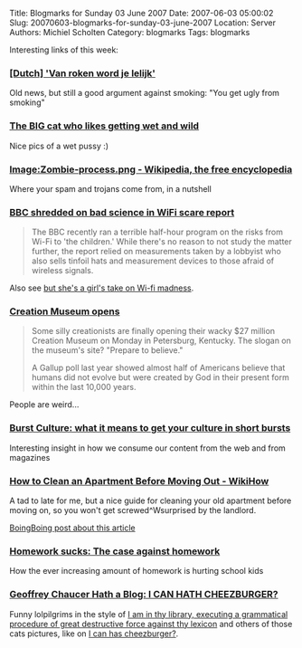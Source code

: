 Title: Blogmarks for Sunday 03 June 2007
Date: 2007-06-03 05:00:02
Slug: 20070603-blogmarks-for-sunday-03-june-2007
Location: Server
Authors: Michiel Scholten
Category: blogmarks
Tags: blogmarks

<p>Interesting links of this week:</p>
<h3><a href="http://www.nu.nl/news/549582/122/'Van_roken_word_je_lelijk'.html">[Dutch] 'Van roken word je lelijk'</a></h3>
<p>Old news, but still a good argument against smoking: "You get ugly from smoking"</p>
<h3><a href="http://www.dailymail.co.uk/pages/live/articles/news/worldnews.html?in_article_id=458282">The BIG cat who likes getting wet and wild</a></h3>
<p>Nice pics of a wet pussy :)</p>
<h3><a href="http://en.wikipedia.org/wiki/Image:Zombie-process.png">Image:Zombie-process.png - Wikipedia, the free encyclopedia</a></h3>
<p>Where your spam and trojans come from, in a nutshell</p>
<h3><a href="http://www.boingboing.net/2007/05/26/bbc_shredded_on_bad_.html">BBC shredded on bad science in WiFi scare report</a></h3>
<blockquote><p>The BBC recently ran a terrible half-hour program on the risks from Wi-Fi to 'the children.' While there's no reason to not study the matter further, the report relied on measurements taken by a lobbyist who also sells tinfoil hats and measurement devices to those afraid of wireless signals.</p></blockquote>

<p>Also see <a href="http://www.rousette.org.uk/blog/archives/wi-fi-madness/">but she's a girl's take on Wi-fi madness</a>.</p>
<h3><a href="http://www.boingboing.net/2007/05/26/creation_museum_open.html">Creation Museum opens</a></h3>
<blockquote><p>Some silly creationists are finally opening their wacky $27 million Creation Museum on Monday in Petersburg, Kentucky. The slogan on the museum's site? "Prepare to believe."</p>
<p>A Gallup poll last year showed almost half of Americans believe that humans did not evolve but were created by God in their present form within the last 10,000 years.</p></blockquote>

<p>People are weird...</p>
<h3><a href="http://www.boingboing.net/2007/05/27/burst_culture_what_i.html">Burst Culture: what it means to get your culture in short bursts</a></h3>
<p>Interesting insight in how we consume our content from the web and from magazines</p>
<h3><a href="http://www.wikihow.com/Clean-an-Apartment-Before-Moving-Out">How to Clean an Apartment Before Moving Out - WikiHow</a></h3>
<p>A tad to late for me, but a nice guide for cleaning your old apartment before moving on, so you won't get screwed^Wsurprised by the landlord.</p>

<p><a href="http://www.boingboing.net/2007/05/27/howto_get_your_secur.html">BoingBoing post about this article</a></p>
<h3><a href="http://www.boingboing.net/2007/05/27/homework_sucks_the_c.html">Homework sucks: The case against homework</a></h3>
<p>How the ever increasing amount of homework is hurting school kids</p>
<h3><a href="http://houseoffame.blogspot.com/2007/05/i-can-hath-cheezburger.html">Geoffrey Chaucer Hath a Blog: I CAN HATH CHEEZBURGER?</a></h3>
<p>Funny lolpilgrims in the style of <a href="http://www.boingboing.net/2006/11/11/i_am_in_thy_library_.html">I am in thy library, executing a grammatical procedure of great destructive force against thy lexicon</a> and others of those cats pictures, like on <a href="http://icanhascheezburger.com/">I can has cheezburger?</a>.</p>
